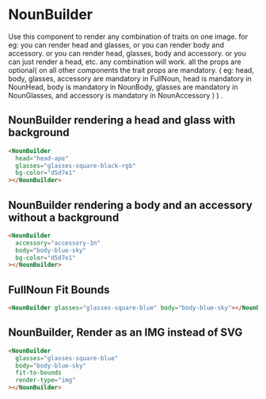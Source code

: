 <script setup>
import FullNounWithBackground from "./../examples/FullNounWithBackground.vue"
import FullNounWithoutBackground from "./../examples/FullNounWithoutBackground.vue"
import FullNounFitBounds from "./../examples/FullNounFitBounds.vue"
import FullNounRenderType from "./../examples/FullNounRenderType.vue"
import NounBuilderWithBackground from "./../examples/NounBuilderWithBackground.vue"
import NounBuilderWithoutBackground from "./../examples/NounBuilderWithoutBackground.vue"
import NounBuilderFitBounds from "./../examples/NounBuilderFitBounds.vue"
import NounBuilderRenderType from "./../examples/NounBuilderRenderType.vue"
</script>

# NounBuilder

Use this component to render any combination of traits on one image. for eg: you can render head and glasses, or you can render body and accessory. or you can render head, glasses, body and accessory. or you can just render a head, etc. any combination will work. all the props are optional( on all other components the trait props are mandatory. ( eg: head, body, glasses, accessory are mandatory in FullNoun, head is mandatory in NounHead, body is mandatory in NounBody, glasses are mandatory in NounGlasses, and accessory is mandatory in NounAccessory ) ) .

## NounBuilder rendering a head and glass with background

```html
<NounBuilder
  head="head-ape"
  glasses="glasses-square-black-rgb"
  bg-color="d5d7e1"
></NounBuilder>
```

<ClientOnly>
<NounBuilderWithBackground />
</ClientOnly>

## NounBuilder rendering a body and an accessory without a background

```html
<NounBuilder
  accessory="accessory-1n"
  body="body-blue-sky"
  bg-color="d5d7e1"
></NounBuilder>
```

<ClientOnly>
<NounBuilderWithoutBackground />
</ClientOnly>

## FullNoun Fit Bounds

```html
<NounBuilder glasses="glasses-square-blue" body="body-blue-sky"></NounBuilder>
```

<ClientOnly>
<NounBuilderFitBounds />
</ClientOnly>

## NounBuilder, Render as an IMG instead of SVG

```html
<NounBuilder
  glasses="glasses-square-blue"
  body="body-blue-sky"
  fit-to-bounds
  render-type="img"
></NounBuilder>
```

<ClientOnly>
<NounBuilderRenderType />
</ClientOnly>
